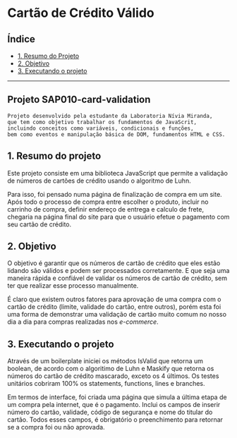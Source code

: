 # Cartão de Crédito Válido

## Índice

* [1. Resumo do Projeto](#1-resumo-do-projeto)
* [2. Objetivo](#2-objetivo)
* [3. Executando o projeto](#3-executando-o-projeto)


***

## Projeto SAP010-card-validation 


```text
Projeto desenvolvido pela estudante da Laboratoria Nívia Miranda, 
que tem como objetivo trabalhar os fundamentos de JavaScrit, 
incluindo conceitos como variáveis, condicionais e funções, 
bem como eventos e manipulação básica de DOM, fundamentos HTML e CSS.

```


## 1. Resumo do projeto

Este projeto consiste em uma biblioteca JavaScript que permite a validação de números de cartões de crédito
usando o algoritmo de Luhn.

Para isso, foi pensado numa página de finalização de compra em um site. Após todo o processo de compra entre escolher o produto, incluir no carrinho de compra, definir endereço de entrega e calculo de frete, chegaria na página final do site para que o usuário efetue o pagamento com seu cartão de crédito. 

## 2. Objetivo

O objetivo é garantir que os números de cartão de crédito que eles estão lidando são válidos e podem ser processados corretamente. E que seja uma maneira rápida e confiável de validar os números de cartão de crédito, sem ter que realizar esse processo manualmente.

É claro que existem outros fatores para aprovação de uma compra com o cartão de crédito (limite, validade do cartão, entre outros), porém esta foi uma forma de demonstrar uma validação de cartão muito comum no nosso dia a dia para compras realizadas nos *e-commerce*.

## 3. Executando o projeto 

Através de um boilerplate iniciei os métodos IsValid que retorna um boolean, de acordo com o algoritimo de Luhn e Maskify que retorna os números do cartão de crédito mascarado, exceto os 4 últimos.  Os testes unitários cobriram 100% os statements, functions, lines e branches.

Em termos de interface, foi criada uma página que simula a última etapa de um compra pela internet, que é o pagamento.  Inclui os campos de inserir número do cartão, validade, código de segurança e nome do titular do cartão. Todos esses campos, é obrigatório o preenchimento para retornar se a compra foi ou não aprovada. 


